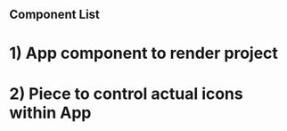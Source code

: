 ## Component List
# 1) App component to render project
# 2) Piece to control actual icons within App